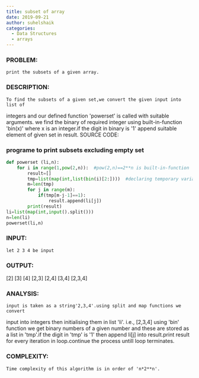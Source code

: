 ```yaml
---
title: subset of array
date: 2019-09-21
author: suhelshaik
categories:
  - Data Structures
  - arrays
---
```


### PROBLEM:
    print the subsets of a given array.
### DESCRIPTION:
    To find the subsets of a given set,we convert the given input into list of
 integers and our defined function 'powerset' is called with suitable arguments.
    we find the binary of required integer using built-in-function 'bin(x)'
 where x is an integer.if the digit in binary is '1' append suitable element of
 given set in result.
SOURCE CODE:
### programe to print subsets excluding empty set
```python
def powerset (li,n):
    for i in range(1,pow(2,n)):  #pow(2,n)==2**n is built-in-function
        result=[]
        tmp=list(map(int,list(bin(i)[2:])))  #declaring temporary variable'tmp'
        m=len(tmp)
        for j in range(m):
            if(tmp[m-j-1]==1):
                result.append(li[j])
        print(result)
li=list(map(int,input().split()))
n=len(li)
powerset(li,n)
```

### INPUT:
    let 2 3 4 be input

### OUTPUT:
[2]
[3]
[4]
[2,3]
[2,4]
[3,4]
[2,3,4]

### ANALYSIS:
    input is taken as a string'2,3,4'.using split and map functions we convert
 input into integers then initialising them in list 'li'.
    i.e., [2,3,4]
   using 'bin' function we get binary numbers of a given number and these are
 stored as a list in 'tmp'.if the digit in 'tmp' is '1' then append li[j] into
 result.print result for every iteration in loop.continue the process untill 
 loop terminates.
 
### COMPLEXITY:

    Time complexity of this algorithm is in order of 'n*2**n'. 